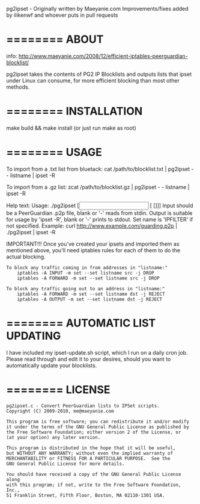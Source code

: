 pg2ipset - Originally written by Maeyanie.com 
Improvements/fixes added by ilikenwf and whoever puts in pull requests

========
ABOUT
========

info: http://www.maeyanie.com/2008/12/efficient-iptables-peerguardian-blocklist/

pg2ipset takes the contents of PG2 IP Blocklists and outputs lists that
ipset under Linux can consume, for more efficient blocking than most 
other methods.


========
INSTALLATION
========

make build && make install 
(or just run make as root)

========
USAGE
========

To import from a .txt list from bluetack:
	cat /path/to/blocklist.txt | pg2ipset - - listname | ipset -R

To import from a .gz list:
	zcat /path/to/blocklist.gz | pg2ipset - - listname | ipset -R

Help text:
	Usage: ./pg2ipset [<input> [<output> [<set name>]]]
	Input should be a PeerGuardian .p2p file, blank or '-' reads from stdin.
	Output is suitable for usage by 'ipset -R', blank or '-' prints to stdout.
	Set name is 'IPFILTER' if not specified.
	Example: curl http://www.example.com/guarding.p2p | ./pg2ipset | ipset -R
	

IMPORTANT!!!
	Once you've created your ipsets and imported them as mentioned above, 
	you'll need iptables rules for each of them to do the actual blocking.
	
	To block any traffic coming in from addresses in "listname:"
		iptables -A INPUT -m set --set listname src -j DROP
		iptables -A FORWARD -m set --set listname src -j DROP
	
	To block any traffic going out to an address in "listname:"
		iptables -A FORWARD -m set --set listname dst -j REJECT
		iptables -A OUTPUT -m set --set listname dst -j REJECT

========
AUTOMATIC LIST UPDATING
========

I have included my ipset-update.sh script, which I run on a daily 
cron job. Please read through and edit it to your desires, should you
want to automatically update your blocklists.

========
LICENSE
========

	pg2ipset.c - Convert PeerGuardian lists to IPSet scripts.
	Copyright (C) 2009-2010, me@maeyanie.com

	This program is free software; you can redistribute it and/or modify
	it under the terms of the GNU General Public License as published by
	the Free Software Foundation; either version 2 of the License, or
	(at your option) any later version.

	This program is distributed in the hope that it will be useful,
	but WITHOUT ANY WARRANTY; without even the implied warranty of
	MERCHANTABILITY or FITNESS FOR A PARTICULAR PURPOSE.  See the
	GNU General Public License for more details.

	You should have received a copy of the GNU General Public License along
	with this program; if not, write to the Free Software Foundation, Inc.,
	51 Franklin Street, Fifth Floor, Boston, MA 02110-1301 USA.
